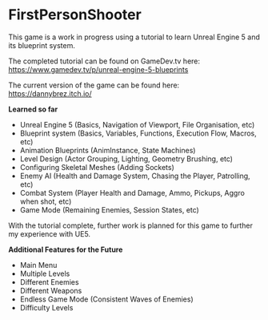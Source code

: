 # FirstPersonShooter
This game is a work in progress using a tutorial to learn Unreal Engine 5 and its blueprint system. 

The completed tutorial can be found on GameDev.tv here: https://www.gamedev.tv/p/unreal-engine-5-blueprints

The current version of the game can be found here: https://dannybrez.itch.io/

**Learned so far**
- Unreal Engine 5 (Basics, Navigation of Viewport, File Organisation, etc)
- Blueprint system (Basics, Variables, Functions, Execution Flow, Macros, etc)
- Animation Blueprints (AnimInstance, State Machines)
- Level Design (Actor Grouping, Lighting, Geometry Brushing, etc)
- Configuring Skeletal Meshes (Adding Sockets)
- Enemy AI (Health and Damage System, Chasing the Player, Patrolling, etc)
- Combat System (Player Health and Damage, Ammo, Pickups, Aggro when shot, etc)
- Game Mode (Remaining Enemies, Session States, etc)

With the tutorial complete, further work is planned for this game to further my experience with UE5.

**Additional Features for the Future**
- Main Menu
- Multiple Levels
- Different Enemies
- Different Weapons
- Endless Game Mode (Consistent Waves of Enemies)
- Difficulty Levels


